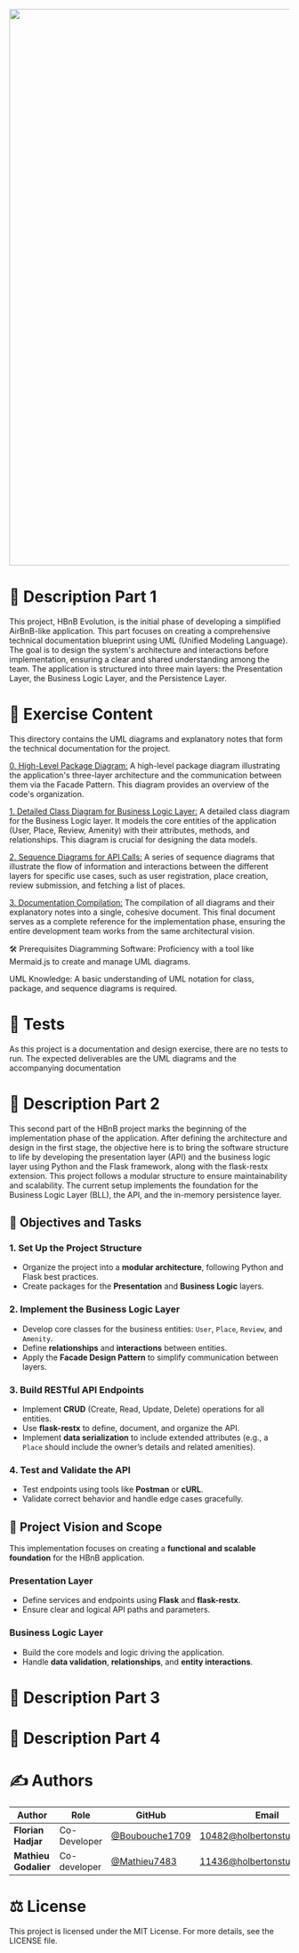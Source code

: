<p align="center">
<img src="https://github.com/Mathieu7483/Aiko78-Photgraphy/blob/main/img/Logo%20de%20hippocampe%20et%20circuits%20%C3%A9lectroniques.png" width="1000">
</p>



# 📝 Description Part 1
This project, HBnB Evolution, is the initial phase of developing a simplified AirBnB-like application. This part focuses on creating a comprehensive technical documentation blueprint using UML (Unified Modeling Language). The goal is to design the system's architecture and interactions before implementation, ensuring a clear and shared understanding among the team. The application is structured into three main layers: the Presentation Layer, the Business Logic Layer, and the Persistence Layer.

# 📂 Exercise Content
This directory contains the UML diagrams and explanatory notes that form the technical documentation for the project.

[0. High-Level Package Diagram:](https://github.com/Mathieu7483/holbertonschool-hbnb/blob/main/part1/high%20package%20level%20diagram.md) A high-level package diagram illustrating the application's three-layer architecture and the communication between them via the Facade Pattern. This diagram provides an overview of the code's organization.

[1. Detailed Class Diagram for Business Logic Layer:](https://github.com/Mathieu7483/holbertonschool-hbnb/blob/main/part1/detailed%20classes%20diagram.md) A detailed class diagram for the Business Logic layer. It models the core entities of the application (User, Place, Review, Amenity) with their attributes, methods, and relationships. This diagram is crucial for designing the data models.

[2. Sequence Diagrams for API Calls:](https://github.com/Mathieu7483/holbertonschool-hbnb/blob/main/part1/Sequence%20Diagrams%20for%20API%20Calls.md) A series of sequence diagrams that illustrate the flow of information and interactions between the different layers for specific use cases, such as user registration, place creation, review submission, and fetching a list of places.

[3. Documentation Compilation:](https://github.com/Mathieu7483/holbertonschool-hbnb/blob/main/part1/HBnB_Description_Notes.md) The compilation of all diagrams and their explanatory notes into a single, cohesive document. This final document serves as a complete reference for the implementation phase, ensuring the entire development team works from the same architectural vision.

🛠️ Prerequisites
Diagramming Software: Proficiency with a tool like Mermaid.js to create and manage UML diagrams.

UML Knowledge: A basic understanding of UML notation for class, package, and sequence diagrams is required.

# 🚀 Tests
As this project is a documentation and design exercise, there are no tests to run. The expected deliverables are the UML diagrams and the accompanying documentation

# 📝 Description Part 2
This second part of the HBnB project marks the beginning of the implementation phase of the application. After defining the architecture and design in the first stage, the objective here is to bring the software structure to life by developing the presentation layer (API) and the business logic layer using Python and the Flask framework, along with the flask-restx extension.
This project follows a modular structure to ensure maintainability and scalability. The current setup implements the foundation for the Business Logic Layer (BLL), the API, and the in-memory persistence layer.

## 🎯 Objectives and Tasks

### 1. Set Up the Project Structure
- Organize the project into a **modular architecture**, following Python and Flask best practices.
- Create packages for the **Presentation** and **Business Logic** layers.

### 2. Implement the Business Logic Layer
- Develop core classes for the business entities:
  `User`, `Place`, `Review`, and `Amenity`.
- Define **relationships** and **interactions** between entities.
- Apply the **Facade Design Pattern** to simplify communication between layers.

### 3. Build RESTful API Endpoints
- Implement **CRUD** (Create, Read, Update, Delete) operations for all entities.
- Use **flask-restx** to define, document, and organize the API.
- Implement **data serialization** to include extended attributes (e.g., a `Place` should include the owner’s details and related amenities).

### 4. Test and Validate the API
- Test endpoints using tools like **Postman** or **cURL**.
- Validate correct behavior and handle edge cases gracefully.

## 🧠 Project Vision and Scope
This implementation focuses on creating a **functional and scalable foundation** for the HBnB application.

### **Presentation Layer**
- Define services and endpoints using **Flask** and **flask-restx**.
- Ensure clear and logical API paths and parameters.

### **Business Logic Layer**
- Build the core models and logic driving the application.
- Handle **data validation**, **relationships**, and **entity interactions**.


# 📝 Description Part 3

# 📝 Description Part 4

# ✍️ Authors

<div align="center">

| Author | Role | GitHub | Email |
|--------|------|--------|-------|
| **Florian Hadjar** | Co-Developer | [@Boubouche1709](https://github.com/Boubouche1709) | 10482@holbertonstudents.com |
| **Mathieu Godalier** | Co-developer | [@Mathieu7483](https://github.com/Mathieu7483) | 11436@holbertonstudents.com |
</div>

# ⚖️ License
This project is licensed under the MIT License. For more details, see the LICENSE file.
